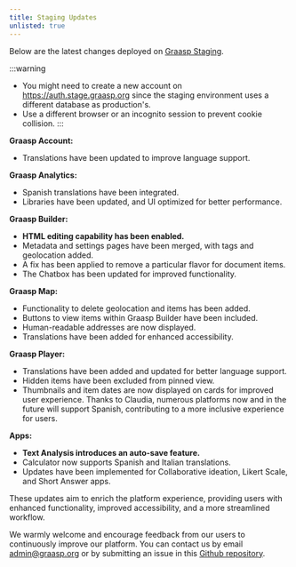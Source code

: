 ```yaml
---
title: Staging Updates
unlisted: true
---
```


Below are the latest changes deployed on [Graasp Staging](https://builder.stage.graasp.org).

:::warning

- You might need to create a new account on https://auth.stage.graasp.org since the staging environment uses a different database as production's.
- Use a different browser or an incognito session to prevent cookie collision.
  :::

**Graasp Account:**

- Translations have been updated to improve language support.

**Graasp Analytics:**

- Spanish translations have been integrated.
- Libraries have been updated, and UI optimized for better performance.

**Graasp Builder:**

- **HTML editing capability has been enabled.**
- Metadata and settings pages have been merged, with tags and geolocation added.
- A fix has been applied to remove a particular flavor for document items.
- The Chatbox has been updated for improved functionality.

**Graasp Map:**

- Functionality to delete geolocation and items has been added.
- Buttons to view items within Graasp Builder have been included.
- Human-readable addresses are now displayed.
- Translations have been added for enhanced accessibility.

**Graasp Player:**

- Translations have been added and updated for better language support.
- Hidden items have been excluded from pinned view.
- Thumbnails and item dates are now displayed on cards for improved user experience.
  Thanks to Claudia, numerous platforms now and in the future will support Spanish, contributing to a more inclusive experience for users.

**Apps:**

- **Text Analysis introduces an auto-save feature.**
- Calculator now supports Spanish and Italian translations.
- Updates have been implemented for Collaborative ideation, Likert Scale, and Short Answer apps.

These updates aim to enrich the platform experience, providing users with enhanced functionality, improved accessibility, and a more streamlined workflow.

We warmly welcome and encourage feedback from our users to continuously improve our platform. You can contact us by email admin@graasp.org or by submitting an issue in this [Github repository](https://github.com/graasp/graasp-feedback).
